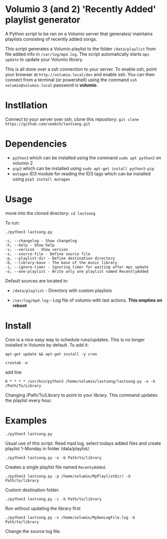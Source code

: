 # Volumio 3 (and 2) 'Recently Added' playlist generator

A Python script to be ran on a Volumio server that generates/ maintains playlists consisting of recently added songs. 

This script generates a Volumio playlist to the folder `/data/playlist` from file added info in `/var/log/mpd.log`. The script automatically starts `mpc update` to update your Volumio library. 

This is all done over a ssh connection to your server. To enable ssh, point your browser at `http://volumio.local/dev` and enable ssh. You can then connect from a terminal (or powershell) using the command `ssh volumio@volumio.local` password is **volumio**.


# Instllation

Connect to your server over ssh, clone this repository:
 `git clone https://github.com/veebch/lastsong.git`

# Dependencies

* `python3` which can be installed using the command `sudo apt python3` on volumio 2
* `pip3` which can be installed using `sudo apt-get install python3-pip`
* `mutagen` ID3 module for reading the ID3 tags which can be installed using `pip3 install mutagen`

# Usage
move into the cloned directory: `cd lastsong`

To run: 

`./python3 lastsong.py`
```
-c, --changelog - Show changelog 
-h, --help - Show help 
-v, --version - Show version 
-s, --source-file - Define source file 
-p, --playlist-dir - Define destination directory 
-b, --library-base - The base of the music library
-i, --ignore-timer - Ignoring timer for waiting after mpc update 
-o, --one-playlist - Write only one playlist named RecentlyAdded 
```
Default sources are located in: 

* `/data/playlist` - Directory with custom playlists

* `/var/log/mpd.log` - Log file of volumio with last actions. **This empties on reboot**

# Install

Cron is a nice easy way to schedule runs/updates. This is no longer installed in Volumio by default. To add it:

`apt-get update && apt-get install -y cron`

`crontab -e`

add line

`0 * * * * /usr/bin/python3 /home/volumio/lastsong/lastsong.py -o -b /Path/To/Library`

Changing /Path/To/Library to point to your library. This command updates the playlist every hour.

# Examples

`./python3 lastsong.py`

Usual use of this script. Read mpd.log, select todays added files and create playlist 1-Monday in folder /data/playlist/. 

`./python3 lastsong.py -o -b Path/to/library`

Creates a single playlist file named `RecentyAdded`. 

`./python3 lastsong.py -p /home/volumio/MyPlaylistDir/ -b Path/to/library`

Custom destination folder. 

`./python3 lastsong.py -i -b Path/to/library`

Run without updating the library first

`./python3 lastsong.py -s /home/volumio/MyOwnLogFile.log -b Path/to/library`

Change the source log file. 
